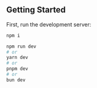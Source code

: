 ## Getting Started

First, run the development server:

```bash
npm i

npm run dev
# or
yarn dev
# or
pnpm dev
# or
bun dev
```
